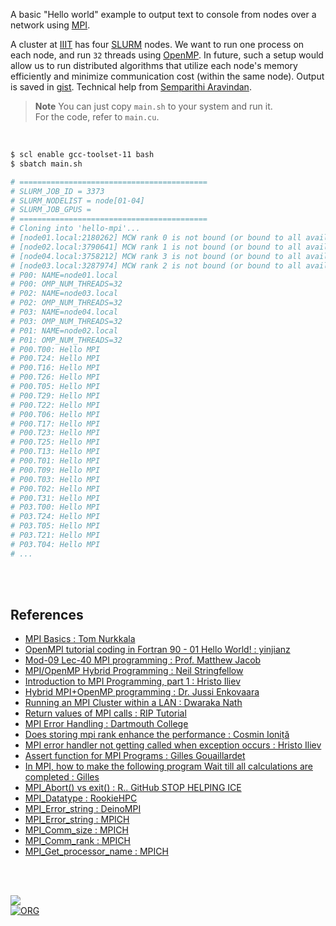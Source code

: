A basic "Hello world" example to output text to console from nodes over a network using [MPI].

A cluster at [IIIT] has four [SLURM] nodes. We want to run one process on each
node, and run `32` threads using [OpenMP]. In future, such a setup would allow
us to run distributed algorithms that utilize each node's memory efficiently and
minimize communication cost (within the same node). Output is saved in [gist].
Technical help from [Semparithi Aravindan].

> **Note**
> You can just copy `main.sh` to your system and run it. \
> For the code, refer to `main.cu`.

<br>

```bash
$ scl enable gcc-toolset-11 bash
$ sbatch main.sh

# ==========================================
# SLURM_JOB_ID = 3373
# SLURM_NODELIST = node[01-04]
# SLURM_JOB_GPUS =
# ==========================================
# Cloning into 'hello-mpi'...
# [node01.local:2180262] MCW rank 0 is not bound (or bound to all available processors)
# [node02.local:3790641] MCW rank 1 is not bound (or bound to all available processors)
# [node04.local:3758212] MCW rank 3 is not bound (or bound to all available processors)
# [node03.local:3287974] MCW rank 2 is not bound (or bound to all available processors)
# P00: NAME=node01.local
# P00: OMP_NUM_THREADS=32
# P02: NAME=node03.local
# P02: OMP_NUM_THREADS=32
# P03: NAME=node04.local
# P03: OMP_NUM_THREADS=32
# P01: NAME=node02.local
# P01: OMP_NUM_THREADS=32
# P00.T00: Hello MPI
# P00.T24: Hello MPI
# P00.T16: Hello MPI
# P00.T26: Hello MPI
# P00.T05: Hello MPI
# P00.T29: Hello MPI
# P00.T22: Hello MPI
# P00.T06: Hello MPI
# P00.T17: Hello MPI
# P00.T23: Hello MPI
# P00.T25: Hello MPI
# P00.T13: Hello MPI
# P00.T01: Hello MPI
# P00.T09: Hello MPI
# P00.T03: Hello MPI
# P00.T02: Hello MPI
# P00.T31: Hello MPI
# P03.T00: Hello MPI
# P03.T24: Hello MPI
# P03.T05: Hello MPI
# P03.T21: Hello MPI
# P03.T04: Hello MPI
# ...
```

<br>
<br>


## References

- [MPI Basics : Tom Nurkkala](https://www.youtube.com/watch?v=c0C9mQaxsD4)
- [OpenMPI tutorial coding in Fortran 90 - 01 Hello World! : yinjianz](https://www.youtube.com/watch?v=wTlu971fXkE)
- [Mod-09 Lec-40 MPI programming : Prof. Matthew Jacob](https://www.youtube.com/watch?v=mzfVimVbguQ)
- [MPI/OpenMP Hybrid Programming : Neil Stringfellow](https://www.youtube.com/watch?v=TiQRPMBBmDs)
- [Introduction to MPI Programming, part 1 : Hristo Iliev](https://www.youtube.com/watch?v=LBgx_S5ougk)
- [Hybrid MPI+OpenMP programming : Dr. Jussi Enkovaara](https://www.youtube.com/watch?v=1Inj6hdSnG0)
- [Running an MPI Cluster within a LAN : Dwaraka Nath](https://mpitutorial.com/tutorials/running-an-mpi-cluster-within-a-lan/)
- [Return values of MPI calls : RIP Tutorial](https://riptutorial.com/mpi/example/16808/return-values-of-mpi-calls)
- [MPI Error Handling : Dartmouth College](https://www.dartmouth.edu/~rc/classes/intro_mpi/mpi_error_functions.html)
- [Does storing mpi rank enhance the performance : Cosmin Ioniță](https://stackoverflow.com/a/49873583/1413259)
- [MPI error handler not getting called when exception occurs : Hristo Iliev](https://stackoverflow.com/a/20067763/1413259)
- [Assert function for MPI Programs : Gilles Gouaillardet](https://stackoverflow.com/a/50519696/1413259)
- [In MPI, how to make the following program Wait till all calculations are completed : Gilles](https://stackoverflow.com/a/39609017/1413259)
- [MPI_Abort() vs exit() : R.. GitHub STOP HELPING ICE](https://stackoverflow.com/a/54844676/1413259)
- [MPI_Datatype : RookieHPC](https://rookiehpc.org/mpi/docs/mpi_datatype/index.html)
- [MPI_Error_string : DeinoMPI](https://mpi.deino.net/mpi_functions/MPI_Error_string.html)
- [MPI_Error_string : MPICH](https://www.mpich.org/static/docs/v3.3/www3/MPI_Error_string.html)
- [MPI_Comm_size : MPICH](https://www.mpich.org/static/docs/v3.3/www3/MPI_Comm_size.html)
- [MPI_Comm_rank : MPICH](https://www.mpich.org/static/docs/v3.3/www3/MPI_Comm_rank.html)
- [MPI_Get_processor_name : MPICH](https://www.mpich.org/static/docs/v3.2/www3/MPI_Get_processor_name.html)

<br>
<br>

[![](https://img.youtube.com/vi/c0C9mQaxsD4/maxresdefault.jpg)](https://www.youtube.com/watch?v=c0C9mQaxsD4)<br>
[![ORG](https://img.shields.io/badge/org-puzzlef-green?logo=Org)](https://puzzlef.github.io)


[Semparithi Aravindan]: https://www.iiit.ac.in/people/faculty/Semparithi.Aravindan/
[IIIT]:   https://www.iiit.ac.in
[MPI]:    https://en.wikipedia.org/wiki/Message_Passing_Interface
[SLURM]:  https://en.wikipedia.org/wiki/Slurm_Workload_Manager
[OpenMP]: https://en.wikipedia.org/wiki/OpenMP
[gist]:   https://gist.github.com/wolfram77/41114570e75f5c0d0ffeb9fd73ec252b
